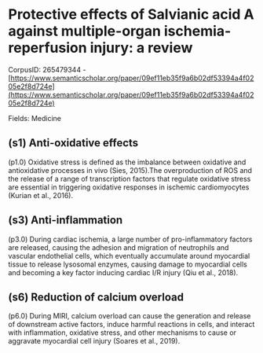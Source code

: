 # Protective effects of Salvianic acid A against multiple-organ ischemia-reperfusion injury: a review

CorpusID: 265479344 - [https://www.semanticscholar.org/paper/09ef11eb35f9a6b02df53394a4f0205e2f8d724e](https://www.semanticscholar.org/paper/09ef11eb35f9a6b02df53394a4f0205e2f8d724e)

Fields: Medicine

## (s1) Anti-oxidative effects
(p1.0) Oxidative stress is defined as the imbalance between oxidative and antioxidative processes in vivo (Sies, 2015).The overproduction of ROS and the release of a range of transcription factors that regulate oxidative stress are essential in triggering oxidative responses in ischemic cardiomyocytes (Kurian et al., 2016).
## (s3) Anti-inflammation
(p3.0) During cardiac ischemia, a large number of pro-inflammatory factors are released, causing the adhesion and migration of neutrophils and vascular endothelial cells, which eventually accumulate around myocardial tissue to release lysosomal enzymes, causing damage to myocardial cells and becoming a key factor inducing cardiac I/R injury (Qiu et al., 2018).
## (s6) Reduction of calcium overload
(p6.0) During MIRI, calcium overload can cause the generation and release of downstream active factors, induce harmful reactions in cells, and interact with inflammation, oxidative stress, and other mechanisms to cause or aggravate myocardial cell injury (Soares et al., 2019).
